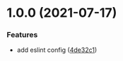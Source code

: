 # 1.0.0 (2021-07-17)


### Features

* add eslint config ([4de32c1](https://github.com/dryauk/eslint-config/commit/4de32c14c342b2c94dc5cddad73f67b57cd1556a))
